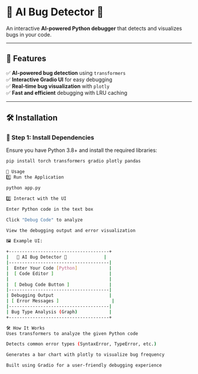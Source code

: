 # 🐞 AI Bug Detector 🚀  

An interactive **AI-powered Python debugger** that detects and visualizes bugs in your code.  

---

## 📌 Features  
✅ **AI-powered bug detection** using `transformers`  
✅ **Interactive Gradio UI** for easy debugging  
✅ **Real-time bug visualization** with `plotly`  
✅ **Fast and efficient** debugging with LRU caching  

---

## 🛠️ Installation  

### 🔹 Step 1: Install Dependencies  
Ensure you have Python 3.8+ and install the required libraries:  
```bash
pip install torch transformers gradio plotly pandas

🚀 Usage
1️⃣ Run the Application

python app.py

2️⃣ Interact with the UI

Enter Python code in the text box

Click "Debug Code" to analyze

View the debugging output and error visualization

🖼️ Example UI:

+--------------------------------------+
|   🐞 AI Bug Detector 🚀              |
|--------------------------------------|
|  Enter Your Code [Python]            |
|  [ Code Editor ]                     |
|                                      |
|  [ Debug Code Button ]               |
|--------------------------------------|
| Debugging Output                     |
| [ Error Messages ]                    |
|--------------------------------------|
| Bug Type Analysis (Graph)            |
+--------------------------------------+

🛠️ How It Works
Uses transformers to analyze the given Python code

Detects common error types (SyntaxError, TypeError, etc.)

Generates a bar chart with plotly to visualize bug frequency

Built using Gradio for a user-friendly debugging experience
